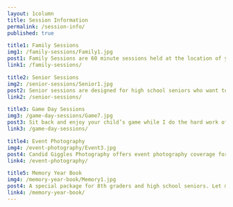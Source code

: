 ```yaml
---
layout: 1column
title: Session Information
permalink: /session-info/
published: true

title1: Family Sessions
img1: /family-sessions/Family1.jpg
post1: Family Sessions are 60 minute sessions held at the location of your choice where I will capture a mixture of portraits and candid shots of your family together. 
link1: /family-sessions/

title2: Senior Sessions
img2: /senior-sessions/Senior1.jpg
post2: Senior sessions are designed for high school seniors who want to show off their accomplishments with high-quality imagery. I will assist in choosing a location, planning outfits, designing your image displays, and customizing your ordering session.
link2: /senior-sessions/

title3: Game Day Sessions
img3: /game-day-sessions/Game7.jpg
post3: Sit back and enjoy your child’s game while I do the hard work of capturing all the action and highlights. At Game Day Sessions I will photograph your child and their team interactions for the duration of the game.
link3: /game-day-sessions/

title4: Event Photography
img4: /event-photography/Event3.jpg
post4: Candid Giggles Photography offers event photography coverage for events up to 4 hours. Every detail will be captured- from the cake to the smiling faces of your guests. The perfect way to remember your special event is with a custom photo book, which is included in two of the three packages.
link4: /event-photography/

title5: Memory Year Book
img4: /memory-year-book/Memory1.jpg
post4: A special package for 8th graders and high school seniors. Let me do the shutter snapping while you enjoy your son or daughter’s most memorable events of the school year. A “memory year book” is perfect for busy parents who want to save time, receive high quality images, and be captured in the memory as well.
link4: /memory-year-book/
---
```

